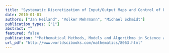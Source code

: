 ```yaml
---
title: "Systematic Discretization of Input/Output Maps and Control of Partial Differential Equations"
date: 2010-01-01
authors: ["Jan Heiland", "Volker Mehrmann", "Michael Schmidt"]
publication_types: ["1"]
abstract: ""
featured: false
publication: "*Mathematical Methods, Models and Algorithms in Science and Technology*"
url_pdf: "http://www.worldscibooks.com/mathematics/8063.html"
---
```


